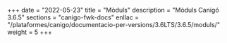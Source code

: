 +++
date        = "2022-05-23"
title       = "Mòduls"
description = "Mòduls Canigó 3.6.5"
sections    = "canigo-fwk-docs"
enllac		= "/plataformes/canigo/documentacio-per-versions/3.6LTS/3.6.5/moduls/"
weight      = 5
+++
